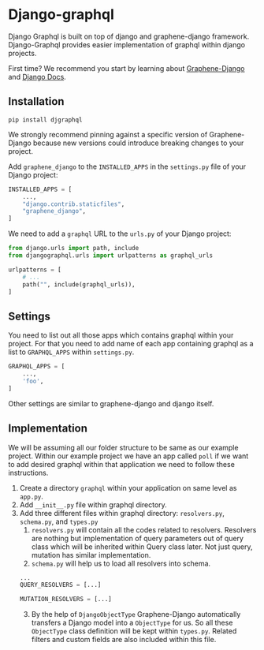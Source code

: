 # Django-graphql

Django Graphql is built on top of django and graphene-django framework. Django-Graphql provides easier implementation of
graphql within django projects.

First time? We recommend you start by learning
about [Graphene-Django](https://docs.graphene-python.org/projects/django/en/latest/)
and [Django Docs](https://docs.djangoproject.com/).

## Installation

```shell
pip install djgraphql
```

We strongly recommend pinning against a specific version of Graphene-Django because new versions could introduce
breaking changes to your project.

Add `graphene_django` to the `INSTALLED_APPS` in the `settings.py` file of your Django project:

```python
INSTALLED_APPS = [
    ...,
    "django.contrib.staticfiles",
    "graphene_django",
]
```

We need to add a `graphql` URL to the `urls.py` of your Django project:

```python
from django.urls import path, include
from djangographql.urls import urlpatterns as graphql_urls

urlpatterns = [
    # ...
    path("", include(graphql_urls)),
]
```

## Settings

You need to list out all those apps which contains graphql within your project. For that you need to add name of each
app containing graphql as a list to `GRAPHQL_APPS` within `settings.py`.

```python
GRAPHQL_APPS = [
    ...,
    'foo',
]
```

Other settings are similar to graphene-django and django itself.

## Implementation

We will be assuming all our folder structure to be same as our example project. Within our example project we have an
app called `poll` if we want to add desired graphql within that application we need to follow these instructions.

1. Create a directory `graphql` within your application on same level as `app.py`.
2. Add `__init__.py` file within graphql directory.
3. Add three different files within graphql directory: `resolvers.py`, `schema.py`, and `types.py`
    1. `resolvers.py` will contain all the codes related to resolvers. Resolvers are nothing but implementation of query
       parameters out of query class which will be inherited within Query class later. Not just query, mutation has
       similar implementation.
    3. `schema.py` will help us to load all resolvers into schema.
   ```python
   ...
   QUERY_RESOLVERS = [...]
   
   MUTATION_RESOLVERS = [...]
   ```
    3. By the help of `DjangoObjectType` Graphene-Django automatically transfers a Django model into a `ObjectType` for
       us. So all these `ObjectType` class definition will be kept within `types.py`. Related filters and custom fields
       are also included within this file.
   